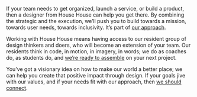 If your team needs to get organized, launch a service, or build a product, then a designer from House House can help you get there. By combining the strategic and the execution, we’ll push you to build towards a mission, towards user needs, towards inclusivity. It’s part of [our approach](/404).

Working with House House means having access to our resident group of design thinkers and doers, who will become an extension of your team. Our residents think in code, in motion, in imagery, in words; we do as coaches do, as students do, and [we’re ready to assemble](#) on your next project.

You’ve got a visionary idea on how to make our world a better place; we can help you create that positive impact through design. If your goals jive with our values, and if your needs fit with our approach, then [we should connect](#).
